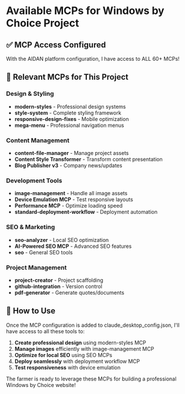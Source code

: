 # Available MCPs for Windows by Choice Project

## ✅ MCP Access Configured
With the AIDAN platform configuration, I have access to ALL 60+ MCPs!

## 🎯 Relevant MCPs for This Project

### Design & Styling
- **modern-styles** - Professional design systems
- **style-system** - Complete styling framework  
- **responsive-design-fixes** - Mobile optimization
- **mega-menu** - Professional navigation menus

### Content Management
- **content-file-manager** - Manage project assets
- **Content Style Transformer** - Transform content presentation
- **Blog Publisher v3** - Company news/updates

### Development Tools
- **image-management** - Handle all image assets
- **Device Emulation MCP** - Test responsive layouts
- **Performance MCP** - Optimize loading speed
- **standard-deployment-workflow** - Deployment automation

### SEO & Marketing
- **seo-analyzer** - Local SEO optimization
- **AI-Powered SEO MCP** - Advanced SEO features
- **seo** - General SEO tools

### Project Management
- **project-creator** - Project scaffolding
- **github-integration** - Version control
- **pdf-generator** - Generate quotes/documents

## 🚀 How to Use

Once the MCP configuration is added to claude_desktop_config.json, I'll have access to all these tools to:

1. **Create professional design** using modern-styles MCP
2. **Manage images** efficiently with image-management MCP
3. **Optimize for local SEO** using SEO MCPs
4. **Deploy seamlessly** with deployment workflow MCP
5. **Test responsiveness** with device emulation

The farmer is ready to leverage these MCPs for building a professional Windows by Choice website!